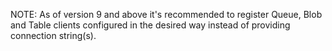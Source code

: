 NOTE: As of version 9 and above it's recommended to register Queue, Blob and Table clients configured in the desired way instead of providing connection string(s).
